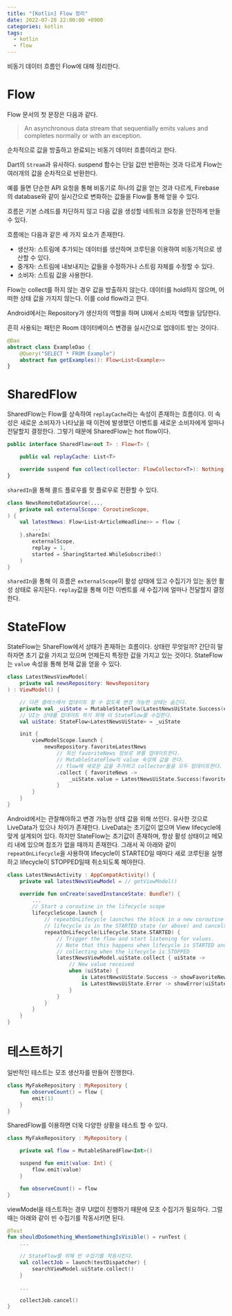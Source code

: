 ```yaml
---
title: "[Kotlin] Flow 정리"
date: 2022-07-28 22:00:00 +0900
categories: kotlin
tags:
  - kotlin
  - flow
---
```


비동기 데이터 흐름인 Flow에 대해 정리한다.

# Flow

Flow 문서의 첫 문장은 다음과 같다.

> An asynchronous data stream that sequentially emits values and completes normally or with an exception.

순차적으로 값을 방출하고 완료되는 비동기 데이터 흐름이라고 한다.

Dart의 `Stream`과 유사하다. suspend 함수는 단일 값만 반환하는 것과 다르게 Flow는 여러개의 값을 순차적으로 반환한다.

예를 들면 단순한 API 요청을 통해 비동기로 하나의 값을 얻는 것과 다르게, Firebase의 database와 같이 실시간으로 변화하는 값들을 Flow를 통해 얻을 수 있다.

흐름은 기본 스레드를 차단하지 않고 다음 값을 생성할 네트워크 요청을 안전하게 만들 수 있다.

흐름에는 다음과 같은 세 가지 요소가 존재한다.

- 생산자: 스트림에 추가되는 데이터를 생산하며 코루틴을 이용하여 비동기적으로 생산할 수 있다.
- 중개자: 스트림에 내보내지는 값들을 수정하거나 스트림 자체를 수정할 수 있다.
- 소비자: 스트림 값을 사용한다.

Flow는 collect를 하지 않는 경우 값을 방출하지 않는다. 데이터를 hold하지 않으며, 어떠한 상태 값을 가지지 않는다. 이를 cold flow라고 한다.

Android에서는 Repository가 생산자의 역할을 하며 UI에서 소비자 역할을 담당한다.

흔히 사용되는 패턴은 Room 데이터베이스 변경을 실시간으로 업데이트 받는 것이다.

```kotlin
@Dao
abstract class ExampleDao {
    @Query("SELECT * FROM Example")
    abstract fun getExamples(): Flow<List<Example>>
}
```

# SharedFlow

SharedFlow는 Flow를 상속하여 `replayCache`라는 속성이 존재하는 흐름이다. 이 속성은 새로운 소비자가 나타났을 때 이전에 발생했던 이벤트를 새로운 소비자에게 얼마나 전달할지 결정한다. 그렇기 때문에 SharedFlow는 hot flow이다.

```kotlin
public interface SharedFlow<out T> : Flow<T> {

    public val replayCache: List<T>

    override suspend fun collect(collector: FlowCollector<T>): Nothing
}
```

`sharedIn`을 통해 콜드 플로우를 핫 플로우로 전환할 수 있다.

```kotlin
class NewsRemoteDataSource(...,
    private val externalScope: CoroutineScope,
) {
    val latestNews: Flow<List<ArticleHeadline>> = flow {
        ...
    }.shareIn(
        externalScope,
        replay = 1,
        started = SharingStarted.WhileSubscribed()
    )
}
```

`sharedIn`을 통해 이 흐름은 `externalScope`이 활성 상태에 있고 수집기가 있는 동안 활성 상태로 유지된다. `replay`값을 통해 이전 이벤트를 새 수집기에 얼마나 전달할지 결정한다.

# StateFlow

StateFlow는 ShareFlow에서 상태가 존재하는 흐름이다. 상태란 무엇일까? 간단히 말하자면 초기 값을 가지고 있으며 언제든지 특정한 값을 가지고 있는 것이다. StateFlow는 `value` 속성을 통해 현재 값을 얻을 수 있다.

```kotlin
class LatestNewsViewModel(
    private val newsRepository: NewsRepository
) : ViewModel() {

    // 다른 클래스에서 업데이트 할 수 없도록 변경 가능한 상태는 숨긴다.
    private val _uiState = MutableStateFlow(LatestNewsUiState.Success(emptyList()))
    // UI는 상태를 업데이트 하기 위해 이 StateFlow를 수집한다.
    val uiState: StateFlow<LatestNewsUiState> = _uiState

    init {
        viewModelScope.launch {
            newsRepository.favoriteLatestNews
                // 최신 favoriteNews 정보로 뷰를 업데이트한다.
                // MutableStateFlow의 value 속성에 값을 쓴다.
                // flow에 새로운 값을 추가하고 collector들을 모두 업데이트한다.
                .collect { favoriteNews ->
                    _uiState.value = LatestNewsUiState.Success(favoriteNews)
                }
        }
    }
}
```

Android에서는 관찰해야하고 변경 가능한 상태 값을 위해 쓰인다. 유사한 것으로 LiveData가 있으나 차이가 존재한다. LiveData는 초기값이 없으며 View lifecycle에 맞게 설계되어 있다. 하지만 StateFlow는 초기값이 존재하며, 항상 활성 상태이고 메모리 내에 있으며 참조가 없을 때까지 존재한다. 그래서 꼭 아래와 같이 `repeatOnLifecycle`을 사용하여 lifecycle이 STARTED일 때마다 새로 코루틴을 실행하고 lifecycle이 STOPPED일때 취소되도록 해야한다.

```kotlin
class LatestNewsActivity : AppCompatActivity() {
    private val latestNewsViewModel = // getViewModel()

    override fun onCreate(savedInstanceState: Bundle?) {
        ...
        // Start a coroutine in the lifecycle scope
        lifecycleScope.launch {
            // repeatOnLifecycle launches the block in a new coroutine every time the
            // lifecycle is in the STARTED state (or above) and cancels it when it's STOPPED.
            repeatOnLifecycle(Lifecycle.State.STARTED) {
                // Trigger the flow and start listening for values.
                // Note that this happens when lifecycle is STARTED and stops
                // collecting when the lifecycle is STOPPED
                latestNewsViewModel.uiState.collect { uiState ->
                    // New value received
                    when (uiState) {
                        is LatestNewsUiState.Success -> showFavoriteNews(uiState.news)
                        is LatestNewsUiState.Error -> showError(uiState.exception)
                    }
                }
            }
        }
    }
}
```

# 테스트하기

일반적인 테스트는 모조 생산자를 만들어 진행한다.

```kotlin
class MyFakeRepository : MyRepository {
    fun observeCount() = flow {
        emit(1)
    }
}
```

SharedFlow를 이용하면 더욱 다양한 상황을 테스트 할 수 있다.

```kotlin
class MyFakeRepository : MyRepository {

    private val flow = MutableSharedFlow<Int>()

    suspend fun emit(value: Int) {
        flow.emit(value)
    }

    fun observeCount() = flow
}
```

viewModel을 테스트하는 경우 UI없이 진행하기 때문에 모조 수집기가 필요하다. 그럴때는 아래와 같이 빈 수집기를 작동시키면 된다.

```kotlin
@Test
fun shouldDoSomething_WhenSomethingIsVisible() = runTest {
    ...

    // StateFlow를 위해 빈 수집기를 작동시킨다.
    val collectJob = launch(testDispatcher) {
        searchViewModel.uiState.collect()
    }

    ...

    collectJob.cancel()
}
```
